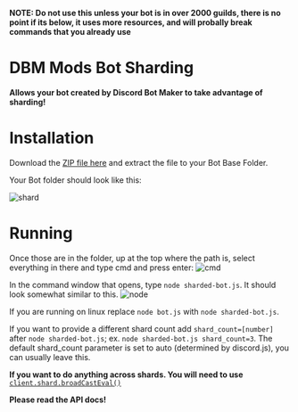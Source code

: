 
**NOTE: Do not use this unless your bot is in over 2000 guilds, there is no point if its below, it uses more resources, and will probally break commands that you already use**

# DBM Mods Bot Sharding

**Allows your bot created by Discord Bot Maker to take advantage of sharding!**


Installation
====
Download the [ZIP file here](https://downgit.github.io/#/home?url=https://github.com/dbm-network/custom-files/blob/master/Bot%20Sharder/sharded-bot.js) and extract the file to your Bot Base Folder.

Your Bot folder should look like this:

![shard](https://i.imgur.com/sHqbJjV.png)


Running
====

Once those are in the folder, up at the top where the path is, select everything in there and type cmd and press enter:
![cmd](https://i.imgur.com/XWKxwob.png)



In the command window that opens, type `node sharded-bot.js`. It should look somewhat similar to this.
![node](https://i.imgur.com/AKuzOrR.png)


If you are running on linux replace `node bot.js` with `node sharded-bot.js`.

If you want to provide a different shard count add `shard_count=[number]` after `node sharded-bot.js`; ex. `node sharded-bot.js shard_count=3`.
The default shard_count parameter is set to auto (determined by discord.js), you can usually leave this.

**If you want to do anything across shards.  You will need to use** [`client.shard.broadCastEval()`](https://discord.js.org/#/docs/main/stable/class/ShardClientUtil?scrollTo=broadcastEval)

**Please read the API docs!**

